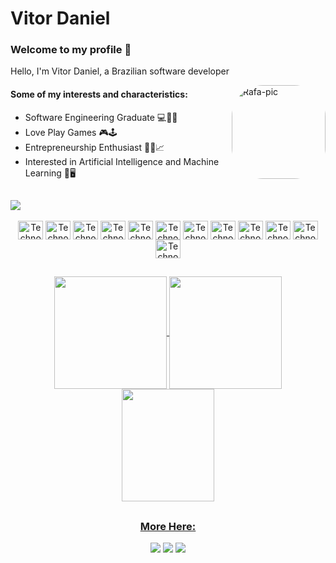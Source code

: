 
# Vitor Daniel 


### Welcome to my profile 👋

Hello, I'm Vitor Daniel, a Brazilian software developer


  <img align="right" alt="Rafa-pic" height="150" style="border-radius:50px;" src="[https://cdn.discordapp.com/attachments/1070158216572436536/1070165709079990312/vitnho3j_programmer_77c71157-4845-4c5a-a45a-09bd163597d6.png](https://scontent.fgig14-2.fna.fbcdn.net/v/t39.30808-6/329039168_3433893163520464_1799752716843044095_n.jpg?_nc_cat=103&ccb=1-7&_nc_sid=6ee11a&_nc_eui2=AeEZbQ0mpRtS4M4tK6GhhUahKL9RWrnHMYcov1FauccxhxLg_pOsj_yv4EWZMW6GRB9exDrzaV6EmZ-o8910_SUp&_nc_ohc=xMBecAryD1wQ7kNvgE32MVP&_nc_zt=23&_nc_ht=scontent.fgig14-2.fna&_nc_gid=A-3D8c3d1io1YKsTzxiCYqh&oh=00_AYDm3GPUJre8vuD4uQ-gXSgpWq6tGN9r9-KiaX-qx7N8og&oe=6724B369)">
  
#### Some of my interests and characteristics: 

- Software Engineering Graduate 💻🧑‍🎓
- Love Play Games 🎮🕹️
- Entrepreneurship Enthusiast 👨‍💼📈
- Interested in Artificial Intelligence and Machine Learning 🧠🖥️
  
##

  <img  src="https://149695847.v2.pressablecdn.com/wp-content/uploads/2022/11/programming.gif">
  
 <div align = "center" style="display: inline_block"><br>
  <img align="center" alt="Technology1" height="30" width="40" src="https://cdn.jsdelivr.net/gh/devicons/devicon/icons/androidstudio/androidstudio-original.svg">
  <img align="center" alt="Technology2" height="30" width="40" src="https://cdn.jsdelivr.net/gh/devicons/devicon/icons/python/python-original.svg">
  <img align="center" alt="Technology3" height="30" width="40" src="https://cdn.jsdelivr.net/gh/devicons/devicon/icons/java/java-original.svg">
  <img align="center" alt="Technology4" height="30" width="40" src="https://cdn.jsdelivr.net/gh/devicons/devicon/icons/javascript/javascript-original.svg">
  <img align="center" alt="Technology5" height="30" width="40" src="https://cdn.jsdelivr.net/gh/devicons/devicon/icons/react/react-original.svg">
  <img align="center" alt="Technology6" height="30" width="40" src="https://cdn.jsdelivr.net/gh/devicons/devicon/icons/spring/spring-original.svg">
  <img align="center" alt="Technology7" height="30" width="40" src="https://cdn.jsdelivr.net/gh/devicons/devicon/icons/flask/flask-original.svg">
  <img align="center" alt="Technology8" height="30" width="40" src="https://cdn.jsdelivr.net/gh/devicons/devicon/icons/html5/html5-original.svg">
  <img align="center" alt="Technology9" height="30" width="40" src="https://cdn.jsdelivr.net/gh/devicons/devicon/icons/css3/css3-original.svg">
  <img align="center" alt="Technology10" height="30" width="40" src="https://cdn.jsdelivr.net/gh/devicons/devicon/icons/django/django-plain.svg">
  <img align="center" alt="Technology11" height="30" width="40" src="https://cdn.jsdelivr.net/gh/devicons/devicon/icons/sqlite/sqlite-original.svg">
  <img align="center" alt="Technology12" height="30" width="40" src="https://cdn.jsdelivr.net/gh/devicons/devicon/icons/mysql/mysql-original.svg">
</div>

##

<div align = "center">
  <a href="https://github.com/vitnho3j">
  <img height="180em"   align="center" src="https://github-readme-stats.vercel.app/api?username=vitnho3j&show_icons=true&theme=react&include_all_commits=true&count_private=true"/>
  <img height="180em"  align="center" src="https://github-readme-stats.vercel.app/api/top-langs/?username=VITNHO3J&layout=compact&langs_count=7&theme=react" />

  <img align="center" width="148" height="180" src="https://media1.tenor.com/images/68e8337fb4eb7e40645d832c64762a8b/tenor.gif?itemid=19443613">
</div>

##
<div align = "center">
      <h3>More Here: </h3>
</div>

<div align = "center"> 
  <a href="https://www.instagram.com/vdaniel_ss/" target="_blank"><img src="https://img.shields.io/badge/-Instagram-%23E4405F?style=for-the-badge&logo=instagram&logoColor=white" target="_blank"></a>
  <a href = "mailto:vitordanieldeveloper@gmail.com"><img src="https://img.shields.io/badge/-Gmail-%23333?style=for-the-badge&logo=gmail&logoColor=white" target="_blank"></a>
  <a href="https://www.linkedin.com/feed/" target="_blank"><img src="https://img.shields.io/badge/-LinkedIn-%230077B5?style=for-the-badge&logo=linkedin&logoColor=white" target="_blank"></a> 
  
</div>






          
